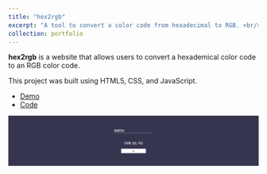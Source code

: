 ```yaml
---
title: "hex2rgb"
excerpt: "A tool to convert a color code from hexadecimal to RGB. <br/> <img src='/images/portfolio/hex2rgb.png' alt='A screenshot of the hex2rgb project'>"
collection: portfolio
---
```


**hex2rgb** is a website that allows users to convert a hexademical color code to an RGB color code.

This project was built using HTML5, CSS, and JavaScript.

- [Demo](https://davidherszenhaut.github.io/hex2rgb/)
- [Code](https://github.com/davidherszenhaut/hex2rgb)

<img src='/images/portfolio/hex2rgb.png' alt='A screenshot of the hex2rgb project'>
